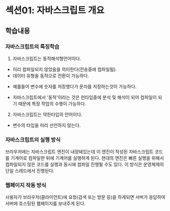 # 섹션01: 자바스크립트 개요
## 학습내용
### 자바스크립트의 특징학습
1. 자바스크립트는 동적해석형언어이다.
* 미리 컴파일되지 않았음을 의미한다(전송중에 컴파일됨).
* 데이터 유형을 동적으로 전환이 가능하다.
- 예를들어 변수에 숫자를 저장했다가 문자를 저장하는것이 가능하다.
* 자바스크립트에서 '동적'이라는 것은 런타임중에 분석 및 해석이 되어 컴파일이 되기 때문에 특정 작업의 수행이 가능하다.
2. 자바스크립트는 약한타입의 언어이다.
* 변수의 타입을 미리 선언하지 않는다.

### 자바스크립트의 실행 방식
브라우저에는 자바스크립트 엔진이 내장돼있는데 이 엔진이 작성된 자바스크립트 코드를 기계어로 컴파일한 뒤에 기계어를 실행하게 된다.
현대의 엔진은 빠른 실행을 위해서 컴파일되지 않은 코드를 실행과 동시에 컴파일 진행될 수도 있다.
이 방식은 운영체제의 단일 스레드에서 진행된다.

### 웹페이지 작동 방식
사용자가 브라우저(클라이언트)에 요청(검색 또는 방문 등)을 하게되면 서버가 응답하여 서버에 호스팅된 웹페이지를 보내주게 된다.